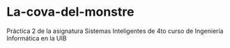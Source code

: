# La-cova-del-monstre
Práctica 2 de la asignatura Sistemas Inteligentes de 4to curso de Ingeniería Informática en la UIB 
